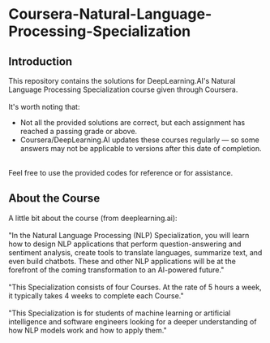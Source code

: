# Coursera-Natural-Language-Processing-Specialization
## Introduction
This repository contains the solutions for DeepLearning.AI's Natural Language Processing Specialization course given through Coursera. <br />
<br />
It's worth noting that: <br />
- Not all the provided solutions are correct, but each assignment has reached a passing grade or above. <br />
- Coursera/DeepLearning.AI updates these courses regularly — so some answers may not be applicable to versions after this date of completion. <br />
<br />
Feel free to use the provided codes for reference or for assistance. 

## About the Course
A little bit about the course (from deeplearning.ai): <br />
<br />
"In the Natural Language Processing (NLP) Specialization, you will learn how to design NLP applications that perform question-answering and sentiment analysis, create tools to translate languages, summarize text, and even build chatbots. These and other NLP applications will be at the forefront of the coming transformation to an AI-powered future." <br />
<br />
"This Specialization consists of four Courses. At the rate of 5 hours a week, it typically takes 4 weeks to complete each Course." <br />
<br />
"This Specialization is for students of machine learning or artificial intelligence and software engineers looking for a deeper understanding of how NLP models work and how to apply them."

